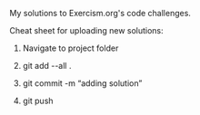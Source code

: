 My solutions to Exercism.org's code challenges.

Cheat sheet for uploading new solutions:

1) Navigate to project folder

2) git add --all .

3) git commit -m “adding <thing> solution”

4) git push
